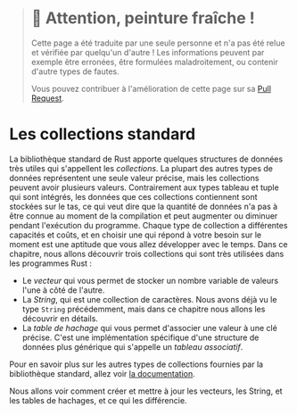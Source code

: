 > # 🚧 Attention, peinture fraîche !
>
> Cette page a été traduite par une seule personne et n'a pas été relue et
> vérifiée par quelqu'un d'autre ! Les informations peuvent par exemple être
> erronées, être formulées maladroitement, ou contenir d'autre types de fautes.
>
> Vous pouvez contribuer à l'amélioration de cette page sur sa
> [Pull Request](https://github.com/Jimskapt/rust-book-fr/pull/81).

<!--
# Common Collections
-->

# Les collections standard

<!--
Rust’s standard library includes a number of very useful data structures called
*collections*. Most other data types represent one specific value, but
collections can contain multiple values. Unlike the built-in array and tuple
types, the data these collections point to is stored on the heap, which means
the amount of data does not need to be known at compile time and can grow or
shrink as the program runs. Each kind of collection has different capabilities
and costs, and choosing an appropriate one for your current situation is a
skill you’ll develop over time. In this chapter, we’ll discuss three
collections that are used very often in Rust programs:
-->

La bibliothèque standard de Rust apporte quelques structures de données très
utiles qui s'appellent les *collections*. La plupart des autres types de données
représentent une seule valeur précise, mais les collections peuvent avoir
plusieurs valeurs. Contrairement aux types tableau et tuple qui sont intégrés,
les données que ces collections contiennent sont stockées sur le tas, ce qui
veut dire que la quantité de données n'a pas à être connue au moment de la
compilation et peut augmenter ou diminuer pendant l'exécution du programme.
Chaque type de collection a différentes capacités et coûts, et en choisir une
qui répond à votre besoin sur le moment est une aptitude que vous allez
développer avec le temps. Dans ce chapitre, nous allons découvrir trois
collections qui sont très utilisées dans les programmes Rust :

<!--
* A *vector* allows you to store a variable number of values next to each other.
* A *string* is a collection of characters. We’ve mentioned the `String` type
  previously, but in this chapter we’ll talk about it in depth.
* A *hash map* allows you to associate a value with a particular key. It’s a
  particular implementation of the more general data structure called a *map*.
-->

* Le *vecteur* qui vous permet de stocker un nombre variable de valeurs l'une à
  côté de l'autre.
* La *String*, qui est une collection de caractères. Nous avons déjà vu le type
  `String` précédemment, mais dans ce chapitre nous allons les découvrir en
  détails.
* La *table de hachage* qui vous permet d'associer une valeur à une clé précise.
  C'est une implémentation spécifique d'une structure de données plus générique
  qui s'appelle un *tableau associatif*.

<!--
To learn about the other kinds of collections provided by the standard library,
see [the documentation][collections].
-->

Pour en savoir plus sur les autres types de collections fournies par la
bibliothèque standard, allez voir [la documentation][collections].

<!--
[collections]: ../std/collections/index.html
-->

[collections]: https://doc.rust-lang.org/std/collections/index.html

<!--
We’ll discuss how to create and update vectors, strings, and hash maps, as well
as what makes each special.
-->

Nous allons voir comment créer et mettre à jour les vecteurs, les String, et les
tables de hachages, et ce qui les différencie.
